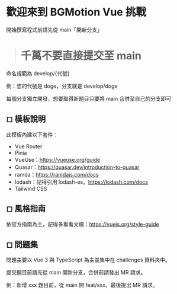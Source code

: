 # 歡迎來到 BGMotion Vue 挑戰

開始撰寫程式前請先從 main「開新分支」
> # 千萬不要直接提交至 main

命名規範為 develop/{代號}

例：您的代號是 doge，分支就是 develop/doge

每個分支獨立開發，想要取得新題目只要將 main 合併至自己的分支即可

## ◻ 模板說明
此模板內建以下套件：
- Vue Router
- Pinia
- VueUse：https://vueuse.org/guide
- Quasar：https://quasar.dev/introduction-to-quasar
- ramda：https://ramdajs.com/docs
- lodash：記得引用 lodash-es。https://lodash.com/docs
- Tailwind CSS

## ◻ 風格指南
依官方指南為主，記得多看看文檔：https://vuejs.org/style-guide


## ◻ 問題集
問題主要以 Vue 3 與 TypeScript 為主並集中在 challenges 資料夾中。

提交題目前請先從 main 開新分支，合併前請發出 MR 請求。

例：新增 xxx 題目前，從 main 開 feat/xxx，最後提出 MR 請求。 

